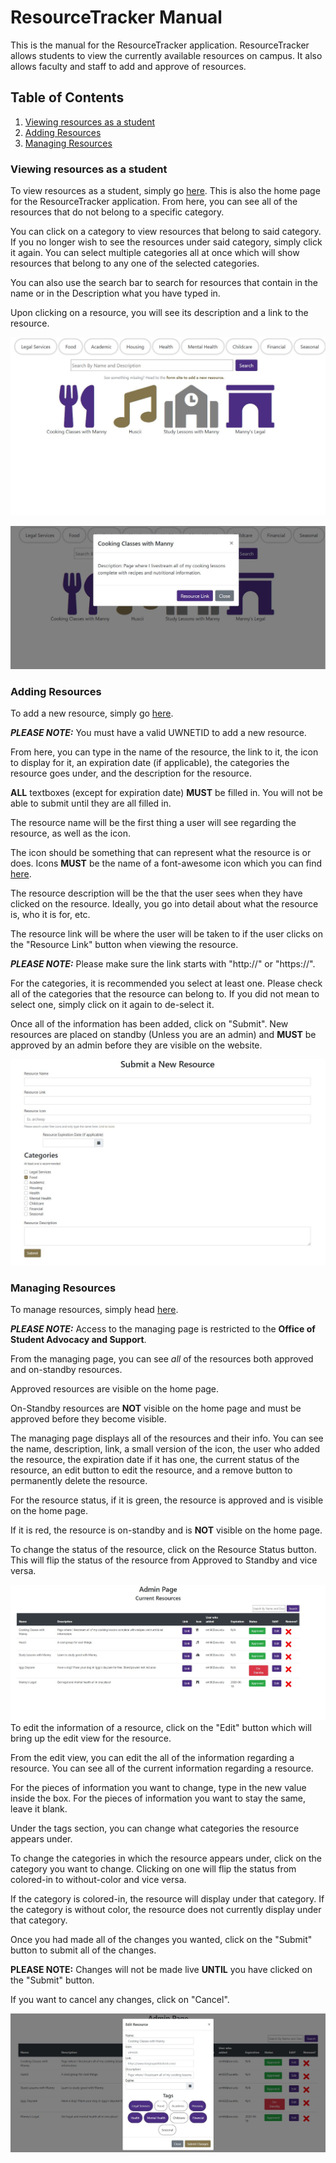 # ResourceTracker Manual
This is the manual for the ResourceTracker application. ResourceTracker allows students to view the
currently available resources on campus. It also allows faculty and staff to add and approve of
resources.

## Table of Contents
1. [Viewing resources as a student](#viewing-resources-as-a-student)
2. [Adding Resources](#adding-resources)
3. [Managing Resources](#managing-resources)

### Viewing resources as a student
To view resources as a student, simply go [here](https://depts.washington.edu/uwtslwebdev/ResourceTracker/).
This is also the home page for the ResourceTracker application. From here, you can see all of the
resources that do not belong to a specific category.

You can click on a category to view resources that belong to said category. If you no longer wish to
see the resources under said category, simply click it again. You can select multiple categories
all at once which will show resources that belong to any one of the selected categories.

You can also use the search bar to search for resources that contain in the name or in the Description
what you have typed in.

Upon clicking on a resource, you will see its description and a link to the resource.

![Home Page View](HomePage.jpg)


![When viewing a specific resource](ResourceView.jpg)

### Adding Resources
To add a new resource, simply go [here](https://depts.washington.edu/uwtslwebdev/ResourceTracker/form/).

_**PLEASE NOTE:**_ You must have a valid UWNETID to add a new resource.

From here, you can type in the name of the resource, the link to it, the icon to display for it,
an expiration date (if applicable), the categories the resource goes under, and the description for
the resource.

**ALL** textboxes (except for expiration date) **MUST** be filled in. You will not be able to submit
until they are all filled in.

The resource name will be the first thing a user will see regarding the resource, as well as the icon.

The icon should be something that can represent what the resource is or does. Icons **MUST** be the name
of a font-awesome icon which you can find [here](https://fontawesome.com/icons?d=gallery&m=free).

The resource description will be the that the user sees when they have clicked on the resource. Ideally,
you go into detail about what the resource is, who it is for, etc.

The resource link will be where the user will be taken to if the user clicks on the "Resource Link" button when viewing the resource.

_**PLEASE NOTE:**_ Please make sure the link starts with "http://" or "https://".

For the categories, it is recommended you select at least one. Please check all of the categories
that the resource can belong to. If you did not mean to select one, simply click on it again to de-select it.

Once all of the information has been added, click on "Submit". New resources are placed on standby (Unless you are an admin)
and **MUST** be approved by an admin before they are visible on the website.

![Adding Resource View](AddResource.jpg)

### Managing Resources

To manage resources, simply head [here](https://depts.washington.edu/uwtslwebdev/ResourceTracker/admin/).

_**PLEASE NOTE:**_ Access to the managing page is restricted to the **Office of Student Advocacy and Support**.

From the managing page, you can see _all_ of the resources both approved and on-standby resources.

Approved resources are visible on the home page.

On-Standby resources are **NOT** visible on the home page and must be approved before they become visible.

The managing page displays all of the resources and their info. You can see the name, description,
link, a small version of the icon, the user who added the resource, the expiration date if it has one,
the current status of the resource, an edit button to edit the resource, and a remove button to
permanently delete the resource.

For the resource status, if it is green, the resource is approved and is visible on the home page.

If it is red, the resource is on-standby and is **NOT** visible on the home page.

To change the status of the resource, click on the Resource Status button. This will flip the
status of the resource from Approved to Standby and vice versa.

![Manage View](ManageView.jpg)
To edit the information of a resource, click on the "Edit" button which will bring up the edit view
for the resource.

From the edit view, you can edit the all of the information regarding a resource. You can see all of
the current information regarding a resource.

For the pieces of information you want to change, type in the new value inside the box.
For the pieces of information you want to stay the same, leave it blank.

Under the tags section, you can change what categories the resource appears under.

To change the categories in which the resource appears under, click on the category you want to
change. Clicking on one will flip the status from colored-in to without-color and vice versa.

If the category is colored-in, the resource will display under that category.
If the category is without color, the resource does not currently display under that category.

Once you had made all of the changes you wanted, click on the "Submit" button to submit all of the
changes.

**PLEASE NOTE:** Changes will not be made live **UNTIL** you have clicked on the "Submit" button.

If you want to cancel any changes, click on "Cancel".

![Edit View](EditView.JPG)
